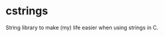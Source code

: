 # cstrings

String library to make (my) life easier when using strings in C.

<!-- MARKDOWN-AUTO-DOCS:START (CODE:src=./src/strings.h) -->
<!-- MARKDOWN-AUTO-DOCS:END -->
